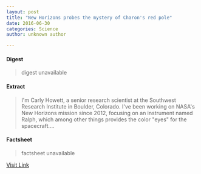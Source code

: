 ```yaml
---
layout: post
title: "New Horizons probes the mystery of Charon's red pole"
date: 2016-06-30
categories: Science
author: unknown author

---
```



#### Digest
>digest unavailable

#### Extract
>I'm Carly Howett, a senior research scientist at the Southwest Research Institute in Boulder, Colorado. I've been working on NASA's New Horizons mission since 2012, focusing on an instrument named Ralph, which among other things provides the color "eyes" for the spacecraft....

#### Factsheet
>factsheet unavailable

[Visit Link](http://phys.org/news/2015-09-horizons-probes-mystery-charon-red.html)


